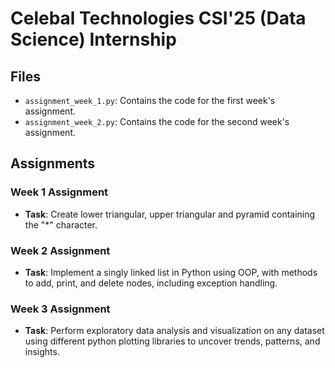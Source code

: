 # Celebal Technologies CSI'25 (Data Science) Internship


## Files
- `assignment_week_1.py`: Contains the code for the first week's assignment.
- `assignment_week_2.py`: Contains the code for the second week's assignment.

## Assignments

### Week 1 Assignment
- **Task**: Create lower triangular, upper triangular and pyramid containing the "*" character.

### Week 2 Assignment
- **Task**: Implement a singly linked list in Python using OOP, with methods to add, print, and delete nodes, including exception handling.

### Week 3 Assignment
- **Task**: Perform exploratory data analysis and visualization on any dataset using different python plotting libraries to uncover trends, patterns, and insights.